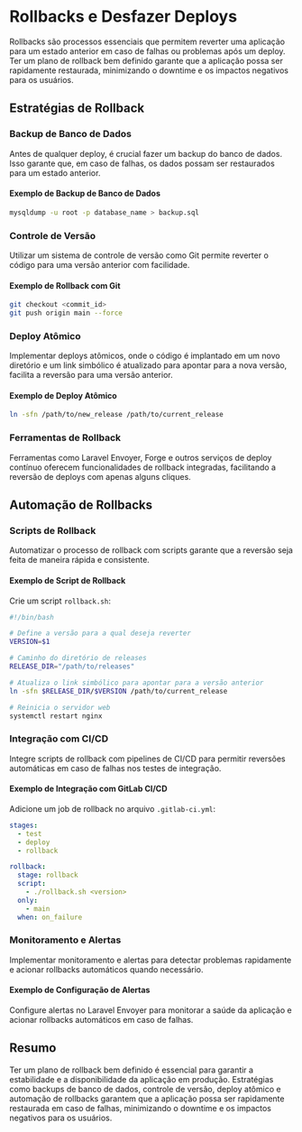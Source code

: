 # Rollbacks e Desfazer Deploys

Rollbacks são processos essenciais que permitem reverter uma aplicação para um estado anterior em caso de falhas ou problemas após um deploy. Ter um plano de rollback bem definido garante que a aplicação possa ser rapidamente restaurada, minimizando o downtime e os impactos negativos para os usuários.

## Estratégias de Rollback

### Backup de Banco de Dados

Antes de qualquer deploy, é crucial fazer um backup do banco de dados. Isso garante que, em caso de falhas, os dados possam ser restaurados para um estado anterior.

#### Exemplo de Backup de Banco de Dados

```bash
mysqldump -u root -p database_name > backup.sql
```

### Controle de Versão

Utilizar um sistema de controle de versão como Git permite reverter o código para uma versão anterior com facilidade.

#### Exemplo de Rollback com Git

```bash
git checkout <commit_id>
git push origin main --force
```

### Deploy Atômico

Implementar deploys atômicos, onde o código é implantado em um novo diretório e um link simbólico é atualizado para apontar para a nova versão, facilita a reversão para uma versão anterior.

#### Exemplo de Deploy Atômico

```bash
ln -sfn /path/to/new_release /path/to/current_release
```

### Ferramentas de Rollback

Ferramentas como Laravel Envoyer, Forge e outros serviços de deploy contínuo oferecem funcionalidades de rollback integradas, facilitando a reversão de deploys com apenas alguns cliques.

## Automação de Rollbacks

### Scripts de Rollback

Automatizar o processo de rollback com scripts garante que a reversão seja feita de maneira rápida e consistente.

#### Exemplo de Script de Rollback

Crie um script `rollback.sh`:

```bash
#!/bin/bash

# Define a versão para a qual deseja reverter
VERSION=$1

# Caminho do diretório de releases
RELEASE_DIR="/path/to/releases"

# Atualiza o link simbólico para apontar para a versão anterior
ln -sfn $RELEASE_DIR/$VERSION /path/to/current_release

# Reinicia o servidor web
systemctl restart nginx
```

### Integração com CI/CD

Integre scripts de rollback com pipelines de CI/CD para permitir reversões automáticas em caso de falhas nos testes de integração.

#### Exemplo de Integração com GitLab CI/CD

Adicione um job de rollback no arquivo `.gitlab-ci.yml`:

```yaml
stages:
  - test
  - deploy
  - rollback

rollback:
  stage: rollback
  script:
    - ./rollback.sh <version>
  only:
    - main
  when: on_failure
```

### Monitoramento e Alertas

Implementar monitoramento e alertas para detectar problemas rapidamente e acionar rollbacks automáticos quando necessário.

#### Exemplo de Configuração de Alertas

Configure alertas no Laravel Envoyer para monitorar a saúde da aplicação e acionar rollbacks automáticos em caso de falhas.

## Resumo

Ter um plano de rollback bem definido é essencial para garantir a estabilidade e a disponibilidade da aplicação em produção. Estratégias como backups de banco de dados, controle de versão, deploy atômico e automação de rollbacks garantem que a aplicação possa ser rapidamente restaurada em caso de falhas, minimizando o downtime e os impactos negativos para os usuários.
